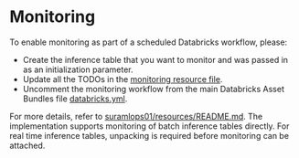 # Monitoring

To enable monitoring as part of a scheduled Databricks workflow, please:
- Create the inference table that you want to monitor and was passed in as an initialization parameter.
- Update all the TODOs in the [monitoring resource file](../resources/monitoring-resource.yml).
- Uncomment the monitoring workflow from the main Databricks Asset Bundles file [databricks.yml](../databricks.yml).

For more details, refer to [suramlops01/resources/README.md](../resources/README.md). 
The implementation supports monitoring of batch inference tables directly.
For real time inference tables, unpacking is required before monitoring can be attached.
